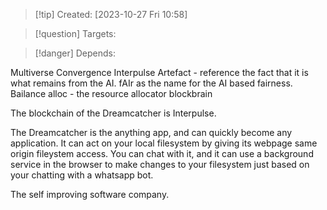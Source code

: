 
>[!tip] Created: [2023-10-27 Fri 10:58]

>[!question] Targets: 

>[!danger] Depends: 

Multiverse
Convergence
Interpulse
Artefact - reference the fact that it is what remains from the AI.
fAIr as the name for the AI based fairness.
Bailance
alloc - the resource allocator
blockbrain


The blockchain of the Dreamcatcher is Interpulse.

The Dreamcatcher is the anything app, and can quickly become any application.
It can act on your local filesystem by giving its webpage same origin fileystem access.  You can chat with it, and it can use a background service in the browser to make changes to your filesystem just based on your chatting with a whatsapp bot.

The self improving software company.